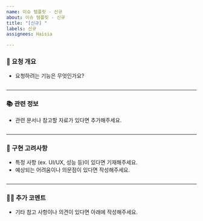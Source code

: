 ```yaml
---
name: 이슈 템플릿 - 신규
about: 이슈 템플릿 - 신규
title: "[신규] "
labels: 신규
assignees: Haisia

---
```


### 📝 요청 개요
- 요청하려는 기능은 무엇인가요?

```text

```
---

### 📚 관련 정보
- 관련 문서나 참고할 자료가 있다면 추가해주세요.

```text

```
---

### 🚀 구현 고려사항
- 특정 사항 (ex. UI/UX, 성능 등)이 있다면 기재해주세요.
- 예상되는 어려움이나 의문점이 있다면 작성해주세요.

```text

```
---

### 🧑‍💻 추가 코멘트
- 기타 참고 사항이나 의견이 있다면 아래에 작성해주세요.

```text

```